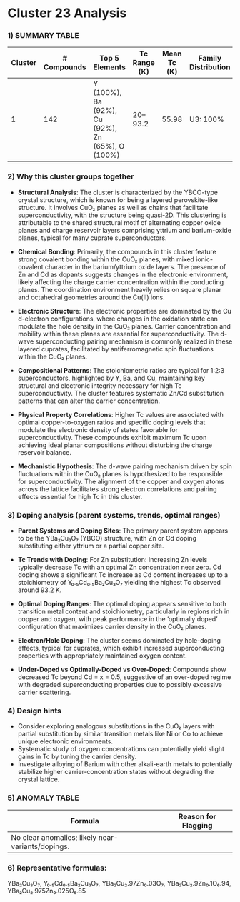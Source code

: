 # Cluster 23 Analysis


### 1) **SUMMARY TABLE**

| Cluster | # Compounds | Top 5 Elements | Tc Range (K) | Mean Tc (K) | Family Distribution | Notes |
|---------|-------------|----------------|--------------|-------------|---------------------|-------|
| 1       | 142         | Y (100%), Ba (92%), Cu (92%), Zn (65%), O (100%) | 20–93.2     | 55.98       | U3: 100%               | Mainly YBCO-type, Zn/Cd-doped |

### 2) **Why this cluster groups together**

- **Structural Analysis**: The cluster is characterized by the YBCO-type crystal structure, which is known for being a layered perovskite-like structure. It involves CuO₂ planes as well as chains that facilitate superconductivity, with the structure being quasi-2D. This clustering is attributable to the shared structural motif of alternating copper oxide planes and charge reservoir layers comprising yttrium and barium-oxide planes, typical for many cuprate superconductors.

- **Chemical Bonding**: Primarily, the compounds in this cluster feature strong covalent bonding within the CuO₂ planes, with mixed ionic-covalent character in the barium/yttrium oxide layers. The presence of Zn and Cd as dopants suggests changes in the electronic environment, likely affecting the charge carrier concentration within the conducting planes. The coordination environment heavily relies on square planar and octahedral geometries around the Cu(II) ions.

- **Electronic Structure**: The electronic properties are dominated by the Cu d-electron configurations, where changes in the oxidation state can modulate the hole density in the CuO₂ planes. Carrier concentration and mobility within these planes are essential for superconductivity. The d-wave superconducting pairing mechanism is commonly realized in these layered cuprates, facilitated by antiferromagnetic spin fluctuations within the CuO₂ planes.

- **Compositional Patterns**: The stoichiometric ratios are typical for 1:2:3 superconductors, highlighted by Y, Ba, and Cu, maintaining key structural and electronic integrity necessary for high Tc superconductivity. The cluster features systematic Zn/Cd substitution patterns that can alter the carrier concentration.

- **Physical Property Correlations**: Higher Tc values are associated with optimal copper-to-oxygen ratios and specific doping levels that modulate the electronic density of states favorable for superconductivity. These compounds exhibit maximum Tc upon achieving ideal planar compositions without disturbing the charge reservoir balance.

- **Mechanistic Hypothesis**: The d-wave pairing mechanism driven by spin fluctuations within the CuO₂ planes is hypothesized to be responsible for superconductivity. The alignment of the copper and oxygen atoms across the lattice facilitates strong electron correlations and pairing effects essential for high Tc in this cluster.

### 3) **Doping analysis (parent systems, trends, optimal ranges)**

- **Parent Systems and Doping Sites**: The primary parent system appears to be the YBa₂Cu₃O₇ (YBCO) structure, with Zn or Cd doping substituting either yttrium or a partial copper site. 

- **Tc Trends with Doping**: For Zn substitution: Increasing Zn levels typically decrease Tc with an optimal Zn concentration near zero. Cd doping shows a significant Tc increase as Cd content increases up to a stoichiometry of Y₀.₅Cd₀.₅Ba₂Cu₃O₇ yielding the highest Tc observed around 93.2 K.

- **Optimal Doping Ranges**: The optimal doping appears sensitive to both transition metal content and stoichiometry, particularly in regions rich in copper and oxygen, with peak performance in the ‘optimally doped’ configuration that maximizes carrier density in the CuO₂ planes.

- **Electron/Hole Doping**: The cluster seems dominated by hole-doping effects, typical for cuprates, which exhibit increased superconducting properties with appropriately maintained oxygen content.

- **Under-Doped vs Optimally-Doped vs Over-Doped**: Compounds show decreased Tc beyond Cd = x = 0.5, suggestive of an over-doped regime with degraded superconducting properties due to possibly excessive carrier scattering.

### 4) **Design hints**

- Consider exploring analogous substitutions in the CuO₂ layers with partial substitution by similar transition metals like Ni or Co to achieve unique electronic environments.
- Systematic study of oxygen concentrations can potentially yield slight gains in Tc by tuning the carrier density.
- Investigate alloying of Barium with other alkali-earth metals to potentially stabilize higher carrier-concentration states without degrading the crystal lattice.

### 5) **ANOMALY TABLE**

| Formula | Reason for Flagging |
|---------|----------------------|
| No clear anomalies; likely near-variants/dopings. |

### 6) **Representative formulas**: 
YBa₂Cu₃O₇, Y₀.₅Cd₀.₅Ba₂Cu₃O₇, YBa₂Cu₂.97Zn₀.03O₇, YBa₂Cu₂.9Zn₀.1O₆.94, YBa₂Cu₂.975Zn₀.025O₆.85